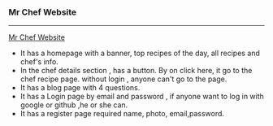 ### Mr Chef Website
***
[Mr Chef Website](https://mr-chef-client.web.app)
* It has a homepage with a banner, top recipes of the day, all recipes and chef's info.
* In the chef details section , has a button. By on click here, it go to the chef recipe page. without login , anyone can't go to the page.
* It has a blog page with 4 questions.
* It has a Login page by email and password , if anyone want to log in with google or github ,he or she can.
* It has a register page required name, photo, email,password.
